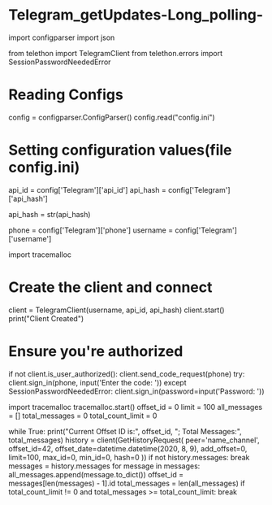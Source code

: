 # Telegram_getUpdates-Long_polling-


import configparser
import json

from telethon import TelegramClient
from telethon.errors import SessionPasswordNeededError


# Reading Configs
config = configparser.ConfigParser()
config.read("config.ini")

# Setting configuration values(file config.ini)
api_id = config['Telegram']['api_id']
api_hash = config['Telegram']['api_hash']

api_hash = str(api_hash)

phone = config['Telegram']['phone']
username = config['Telegram']['username']

import tracemalloc
# Create the client and connect
client = TelegramClient(username, api_id, api_hash)
client.start()
print("Client Created")
# Ensure you're authorized
if not client.is_user_authorized():
    client.send_code_request(phone)
    try:
        client.sign_in(phone, input('Enter the code: '))
    except SessionPasswordNeededError:
        client.sign_in(password=input('Password: '))
        
        
import tracemalloc
tracemalloc.start()
offset_id = 0
limit = 100
all_messages = []
total_messages = 0
total_count_limit = 0

while True:
    print("Current Offset ID is:", offset_id, "; Total Messages:", total_messages)
    history = client(GetHistoryRequest(
        peer='name_channel',
        offset_id=42,
        offset_date=datetime.datetime(2020, 8, 9),
        add_offset=0,
        limit=100,
        max_id=0,
        min_id=0,
        hash=0
    ))
    if not history.messages:
        break
    messages = history.messages
    for message in messages:
        all_messages.append(message.to_dict())
    offset_id = messages[len(messages) - 1].id
    total_messages = len(all_messages)
    if total_count_limit != 0 and total_messages >= total_count_limit:
        break
